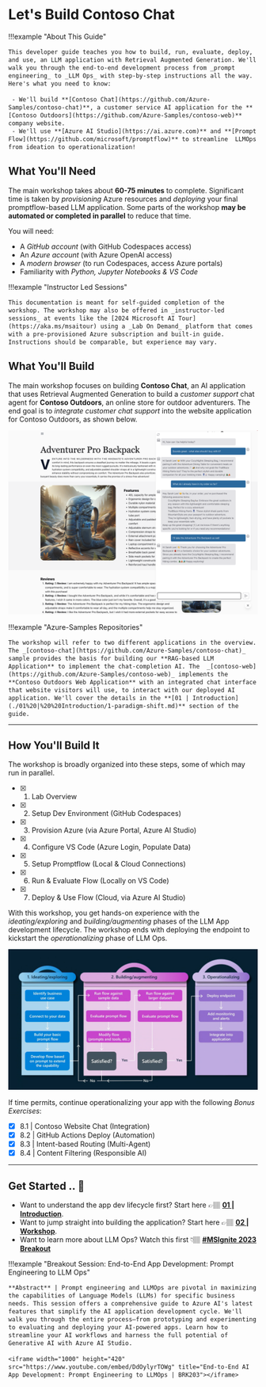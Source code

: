 # Let's Build Contoso Chat

!!!example "About This Guide"

    This developer guide teaches you how to build, run, evaluate, deploy, and use, an LLM application with Retrieval Augmented Generation. We'll walk you through the end-to-end development process from _prompt engineering_ to _LLM Ops_ with step-by-step instructions all the way. Here's what you need to know:
    
     - We'll build **[Contoso Chat](https://github.com/Azure-Samples/contoso-chat)**, a customer service AI application for the **[Contoso Outdoors](https://github.com/Azure-Samples/contoso-web)** company website. 
     - We'll use **[Azure AI Studio](https://ai.azure.com)** and **[Prompt Flow](https://github.com/microsoft/promptflow)** to streamline  LLMOps from ideation to operationalization!

## What You'll Need

The main workshop takes about **60-75 minutes** to complete. Significant time is taken by _provisioning_ Azure resources and _deploying_ your final promptflow-based LLM application. Some parts of the workshop **may be automated or completed in parallel** to reduce that time.

You will need:

 - A _GitHub account_ (with GitHub Codespaces access)
 - An _Azure account_ (with Azure OpenAI access)
 - A _modern browser_ (to run Codespaces, access Azure portals)
 - Familiarity with _Python, Jupyter Notebooks & VS Code_

!!!example "Instructor Led Sessions"

    This documentation is meant for self-guided completion of the workshop. The workshop may also be offered in _instructor-led sessions_ at events like the [2024 Microsoft AI Tour](https://aka.ms/msaitour) using a _Lab On Demand_ platform that comes with a pre-provisioned Azure subscription and built-in guide. Instructions should be comparable, but experience may vary.

## What You'll Build

The main workshop focuses on building **Contoso Chat**, an AI application that uses Retrieval Augmented Generation to build a _customer support_ chat agent for **Contoso Outdoors**, an online store for outdoor adventurers. The end goal is to _integrate customer chat support_ into the website application for Contoso Outdoors, as shown below.
       
![Multi-turn Contoso Chat](./img/scenario/06-customer-multiturn-conversation.png)

!!!example "Azure-Samples Repositories"

    The workshop will refer to two different applications in the overview. The _[contoso-chat](https://github.com/Azure-Samples/contoso-chat)_ sample provides the basis for building our **RAG-based LLM Application** to implement the chat-completion AI. The  _[contoso-web](https://github.com/Azure-Samples/contoso-web)_ implements the **Contoso Outdoors Web Application** with an integrated chat interface that website visitors will use, to interact with our deployed AI application. We'll cover the details in the **[01 | Introduction](./01%20|%20%20Introduction/1-paradigm-shift.md)** section of the guide.

----

## How You'll Build It

The workshop is broadly organized into these steps, some of which may run in parallel.

- [x] 1. Lab Overview
- [x] 2. Setup Dev Environment (GitHub Codespaces)
- [x] 3. Provision Azure (via Azure Portal, Azure AI Studio)
- [x] 4. Configure VS Code (Azure Login, Populate Data)
- [x] 5. Setup Promptflow (Local & Cloud Connections)
- [x] 6. Run & Evaluate Flow (Locally on VS Code)
- [x] 7. Deploy & Use Flow (Cloud, via Azure AI Studio)

With this workshop, you get hands-on experience with the _ideating/exploring_ and _building/augmenting_ phases of the LLM App development lifecycle. The workshop ends with deploying the endpoint to kickstart the _operationalizing_ phase of LLM Ops.

![LLM Lifecycle Stage Flows](./img/concepts/03-llm-stage-flows.png)

If time permits, continue operationalizing your app with the following _Bonus Exercises_:

- [x] 8.1 | Contoso Website Chat (Integration)
- [x] 8.2 | GitHub Actions Deploy (Automation)
- [x] 8.3 | Intent-based Routing (Multi-Agent)
- [x] 8.4 | Content Filtering (Responsible AI)

---

## Get Started .. 🚀

- Want to understand the app dev lifecycle first? Start here 👉🏽 **[01 | Introduction](./01%20|%20%20Introduction/1-paradigm-shift.md)**.
- Want to jump straight into building the application? Start here 👉🏽  **[02 | Workshop](./02%20|%20Workshop/1%20|%20Lab%20Overivew/README.md)**.
- Want to learn more about LLM Ops? Watch this first 👇🏽 **[#MSIgnite 2023 Breakout](https://ignite.microsoft.com/sessions/16ee2bd5-7cb8-4419-95f6-3cab36dfac93?source=sessions)**

!!!example "Breakout Session: End-to-End App Development: Prompt Engineering to LLM Ops"

    **Abstract** | Prompt engineering and LLMOps are pivotal in maximizing the capabilities of Language Models (LLMs) for specific business needs. This session offers a comprehensive guide to Azure AI's latest features that simplify the AI application development cycle. We'll walk you through the entire process—from prototyping and experimenting to evaluating and deploying your AI-powered apps. Learn how to streamline your AI workflows and harness the full potential of Generative AI with Azure AI Studio.

    <iframe width="1000" height="420" src="https://www.youtube.com/embed/DdOylyrTOWg" title="End-to-End AI App Development: Prompt Engineering to LLMOps | BRK203"></iframe>